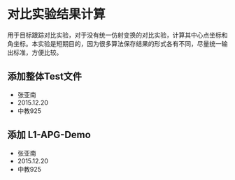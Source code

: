 # 对比实验结果计算
用于目标跟踪对比实验，对于没有统一仿射变换的对比实验，计算其中心点坐标和角坐标。本实验是短期目的，因为很多算法保存结果的形式各有不同，尽量统一输出标准，方便比较。

## 添加整体Test文件
- 张亚南
- 2015.12.20
- 中教925

## 添加 L1-APG-Demo
- 张亚南
- 2015.12.20
- 中教925
